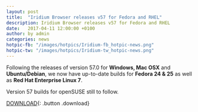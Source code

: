```yaml
---
layout: post
title:  "Iridium Browser releases v57 for Fedora and RHEL"
description: Iridium Browser releases v57 for Fedora and RHEL
date:   2017-04-11 12:00:00 +0100
author:	by admin
categories: news
hotpic-fb: "/images/hotpics/Iridium-fb_hotpic-news.png"
hotpic-tw: "/images/hotpics/Iridium-tw_hotpic-news.png"
---
```


Following the releases of version 57.0 for **Windows, Mac OSX** and **Ubuntu/Debian**, we now have up-to-date builds for **Fedora 24 & 25** as well as **Red Hat Enterprise Linux 7**.     
<!--break-->
Version 57 builds for openSUSE still to follow.
 
[DOWNLOAD](/downloads/index.html "Download Iridium Browser"){: .button .download}     
